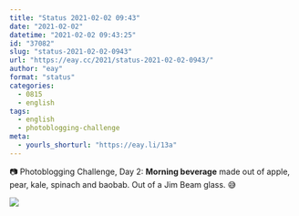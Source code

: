 ```yaml
---
title: "Status 2021-02-02 09:43"
date: "2021-02-02"
datetime: "2021-02-02 09:43:25"
id: "37082"
slug: "status-2021-02-02-0943"
url: "https://eay.cc/2021/status-2021-02-02-0943/"
author: "eay"
format: "status"
categories:
  - 0815
  - english
tags:
  - english
  - photoblogging-challenge
meta:
  - yourls_shorturl: "https://eay.li/13a"
---
```


📷 Photoblogging Challenge, Day 2: **Morning beverage** made out of apple, pear, kale, spinach and baobab. Out of a Jim Beam glass. 😅

![](https://eay.cc/uploads/2021/mb-2-morningbeverage.jpg)
